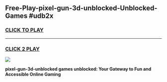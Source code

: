 
## Free-Play-pixel-gun-3d-unblocked-Unblocked-Games #udb2x
<h3>
<a href="https://news.freeplayer.one?title=pixel-gun-3d-unblocked&ref=8M">CLICK TO PLAY</a></h3>
<hr>

<h3>
<a href="https://news.freeplayer.one?title=pixel-gun-3d-unblocked&ref=8M">CLICK 2 PLAY</a>
  
</h3>

<a href="https://news.freeplayer.one?title=pixel-gun-3d-unblocked&ref=8M"><img src="https://clearcache.store/games.png"></a>


**pixel-gun-3d-unblocked games unblocked: Your Gateway to Fun and Accessible Online Gaming**
